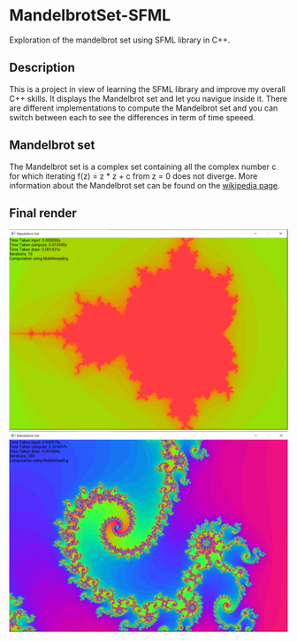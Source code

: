 # MandelbrotSet-SFML
Exploration of the mandelbrot set using SFML library in C++.

## Description

This is a project in view of learning the SFML library and improve my overall C++ skills. It displays the Mandelbrot set and let you navigue inside it. There are different implementations to compute the Mandelbrot set and you can switch between each to see the differences in term of time speeed.

## Mandelbrot set

The Mandelbrot set is a complex set containing all the complex number c for which iterating f(z) = z * z + c from z = 0 does not diverge. More information about the Mandelbrot set can be found on the [wikipedia page](https://en.wikipedia.org/wiki/Mandelbrot_set).

## Final render

![](https://github.com/ThomasLEMERCIER/MandelbrotSet-SFML/blob/main/Screenshots/Basic.PNG)
![](https://github.com/ThomasLEMERCIER/MandelbrotSet-SFML/blob/main/Screenshots/Zoom.PNG)
